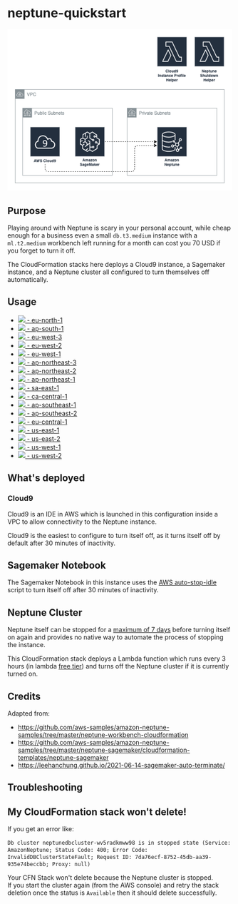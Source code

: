 # neptune-quickstart
![Architecture Diagram](cheap-neptune-sagemaker-cloud9.drawio.png)

## Purpose

Playing around with Neptune is scary in your personal account, while cheap enough for a business even a small `db.t3.medium` instance with a `ml.t2.medium` workbench left running for a month can cost you 70 USD if you forget to turn it off.

The CloudFormation stacks here deploys a Cloud9 instance, a Sagemaker instance, and a Neptune cluster all configured to turn themselves off automatically.

## Usage


- [<img src="https://s3.amazonaws.com/cloudformation-examples/cloudformation-launch-stack.png" height="13"/> - eu-north-1](https://console.aws.amazon.com/cloudformation/home?region=eu-north-1#/stacks/new?stackName=neptune-quickstart&templateURL=https://s3.eu-west-1.amazonaws.com/cloudwanderer.io/cloudformation/neptune-quickstart.yaml)
- [<img src="https://s3.amazonaws.com/cloudformation-examples/cloudformation-launch-stack.png" height="13"/> - ap-south-1](https://console.aws.amazon.com/cloudformation/home?region=ap-south-1#/stacks/new?stackName=neptune-quickstart&templateURL=https://s3.eu-west-1.amazonaws.com/cloudwanderer.io/cloudformation/neptune-quickstart.yaml)
- [<img src="https://s3.amazonaws.com/cloudformation-examples/cloudformation-launch-stack.png" height="13"/> - eu-west-3](https://console.aws.amazon.com/cloudformation/home?region=eu-west-3#/stacks/new?stackName=neptune-quickstart&templateURL=https://s3.eu-west-1.amazonaws.com/cloudwanderer.io/cloudformation/neptune-quickstart.yaml)
- [<img src="https://s3.amazonaws.com/cloudformation-examples/cloudformation-launch-stack.png" height="13"/> - eu-west-2](https://console.aws.amazon.com/cloudformation/home?region=eu-west-2#/stacks/new?stackName=neptune-quickstart&templateURL=https://s3.eu-west-1.amazonaws.com/cloudwanderer.io/cloudformation/neptune-quickstart.yaml)
- [<img src="https://s3.amazonaws.com/cloudformation-examples/cloudformation-launch-stack.png" height="13"/> - eu-west-1](https://console.aws.amazon.com/cloudformation/home?region=eu-west-1#/stacks/new?stackName=neptune-quickstart&templateURL=https://s3.eu-west-1.amazonaws.com/cloudwanderer.io/cloudformation/neptune-quickstart.yaml)
- [<img src="https://s3.amazonaws.com/cloudformation-examples/cloudformation-launch-stack.png" height="13"/> - ap-northeast-3](https://console.aws.amazon.com/cloudformation/home?region=ap-northeast-3#/stacks/new?stackName=neptune-quickstart&templateURL=https://s3.eu-west-1.amazonaws.com/cloudwanderer.io/cloudformation/neptune-quickstart.yaml)
- [<img src="https://s3.amazonaws.com/cloudformation-examples/cloudformation-launch-stack.png" height="13"/> - ap-northeast-2](https://console.aws.amazon.com/cloudformation/home?region=ap-northeast-2#/stacks/new?stackName=neptune-quickstart&templateURL=https://s3.eu-west-1.amazonaws.com/cloudwanderer.io/cloudformation/neptune-quickstart.yaml)
- [<img src="https://s3.amazonaws.com/cloudformation-examples/cloudformation-launch-stack.png" height="13"/> - ap-northeast-1](https://console.aws.amazon.com/cloudformation/home?region=ap-northeast-1#/stacks/new?stackName=neptune-quickstart&templateURL=https://s3.eu-west-1.amazonaws.com/cloudwanderer.io/cloudformation/neptune-quickstart.yaml)
- [<img src="https://s3.amazonaws.com/cloudformation-examples/cloudformation-launch-stack.png" height="13"/> - sa-east-1](https://console.aws.amazon.com/cloudformation/home?region=sa-east-1#/stacks/new?stackName=neptune-quickstart&templateURL=https://s3.eu-west-1.amazonaws.com/cloudwanderer.io/cloudformation/neptune-quickstart.yaml)
- [<img src="https://s3.amazonaws.com/cloudformation-examples/cloudformation-launch-stack.png" height="13"/> - ca-central-1](https://console.aws.amazon.com/cloudformation/home?region=ca-central-1#/stacks/new?stackName=neptune-quickstart&templateURL=https://s3.eu-west-1.amazonaws.com/cloudwanderer.io/cloudformation/neptune-quickstart.yaml)
- [<img src="https://s3.amazonaws.com/cloudformation-examples/cloudformation-launch-stack.png" height="13"/> - ap-southeast-1](https://console.aws.amazon.com/cloudformation/home?region=ap-southeast-1#/stacks/new?stackName=neptune-quickstart&templateURL=https://s3.eu-west-1.amazonaws.com/cloudwanderer.io/cloudformation/neptune-quickstart.yaml)
- [<img src="https://s3.amazonaws.com/cloudformation-examples/cloudformation-launch-stack.png" height="13"/> - ap-southeast-2](https://console.aws.amazon.com/cloudformation/home?region=ap-southeast-2#/stacks/new?stackName=neptune-quickstart&templateURL=https://s3.eu-west-1.amazonaws.com/cloudwanderer.io/cloudformation/neptune-quickstart.yaml)
- [<img src="https://s3.amazonaws.com/cloudformation-examples/cloudformation-launch-stack.png" height="13"/> - eu-central-1](https://console.aws.amazon.com/cloudformation/home?region=eu-central-1#/stacks/new?stackName=neptune-quickstart&templateURL=https://s3.eu-west-1.amazonaws.com/cloudwanderer.io/cloudformation/neptune-quickstart.yaml)
- [<img src="https://s3.amazonaws.com/cloudformation-examples/cloudformation-launch-stack.png" height="13"/> - us-east-1](https://console.aws.amazon.com/cloudformation/home?region=us-east-1#/stacks/new?stackName=neptune-quickstart&templateURL=https://s3.eu-west-1.amazonaws.com/cloudwanderer.io/cloudformation/neptune-quickstart.yaml)
- [<img src="https://s3.amazonaws.com/cloudformation-examples/cloudformation-launch-stack.png" height="13"/> - us-east-2](https://console.aws.amazon.com/cloudformation/home?region=us-east-2#/stacks/new?stackName=neptune-quickstart&templateURL=https://s3.eu-west-1.amazonaws.com/cloudwanderer.io/cloudformation/neptune-quickstart.yaml)
- [<img src="https://s3.amazonaws.com/cloudformation-examples/cloudformation-launch-stack.png" height="13"/> - us-west-1](https://console.aws.amazon.com/cloudformation/home?region=us-west-1#/stacks/new?stackName=neptune-quickstart&templateURL=https://s3.eu-west-1.amazonaws.com/cloudwanderer.io/cloudformation/neptune-quickstart.yaml)
- [<img src="https://s3.amazonaws.com/cloudformation-examples/cloudformation-launch-stack.png" height="13"/> - us-west-2](https://console.aws.amazon.com/cloudformation/home?region=us-west-2#/stacks/new?stackName=neptune-quickstart&templateURL=https://s3.eu-west-1.amazonaws.com/cloudwanderer.io/cloudformation/neptune-quickstart.yaml)

## What's deployed

### Cloud9

Cloud9 is an IDE in AWS which is launched in this configuration inside a VPC to allow connectivity to the Neptune instance. 

Cloud9 is the easiest to configure to turn itself off, as it turns itself off by default after 30 minutes of inactivity.

## Sagemaker Notebook

The Sagemaker Notebook in this instance uses the [AWS auto-stop-idle](https://github.com/aws-samples/amazon-sagemaker-notebook-instance-lifecycle-config-samples/tree/master/scripts/auto-stop-idle) script to turn itself off after 30 minutes of inactivity.

## Neptune Cluster

Neptune itself can be stopped for a [maximum of 7 days](https://docs.aws.amazon.com/neptune/latest/userguide/manage-console-stop-start.html) before turning itself on again and provides no native way to automate the process of stopping the instance.

This CloudFormation stack deploys a Lambda function which runs every 3 hours (in lambda [free tier](https://aws.amazon.com/lambda/pricing/)) and turns off the Neptune cluster if it is currently turned on.
## Credits
Adapted from:

- https://github.com/aws-samples/amazon-neptune-samples/tree/master/neptune-workbench-cloudformation
- https://github.com/aws-samples/amazon-neptune-samples/tree/master/neptune-sagemaker/cloudformation-templates/neptune-sagemaker
- https://leehanchung.github.io/2021-06-14-sagemaker-auto-terminate/


## Troubleshooting

## My CloudFormation stack won't delete!

If you get an error like:

```
Db cluster neptunedbcluster-wv5radkmww98 is in stopped state (Service: AmazonNeptune; Status Code: 400; Error Code: InvalidDBClusterStateFault; Request ID: 7da76ecf-8752-45db-aa39-935e74beccbb; Proxy: null)
```

Your CFN Stack won't delete because the Neptune cluster is stopped.  
If you start the cluster again (from the AWS console) and retry the stack deletion once
the status is `Available` then it should delete successfully.
